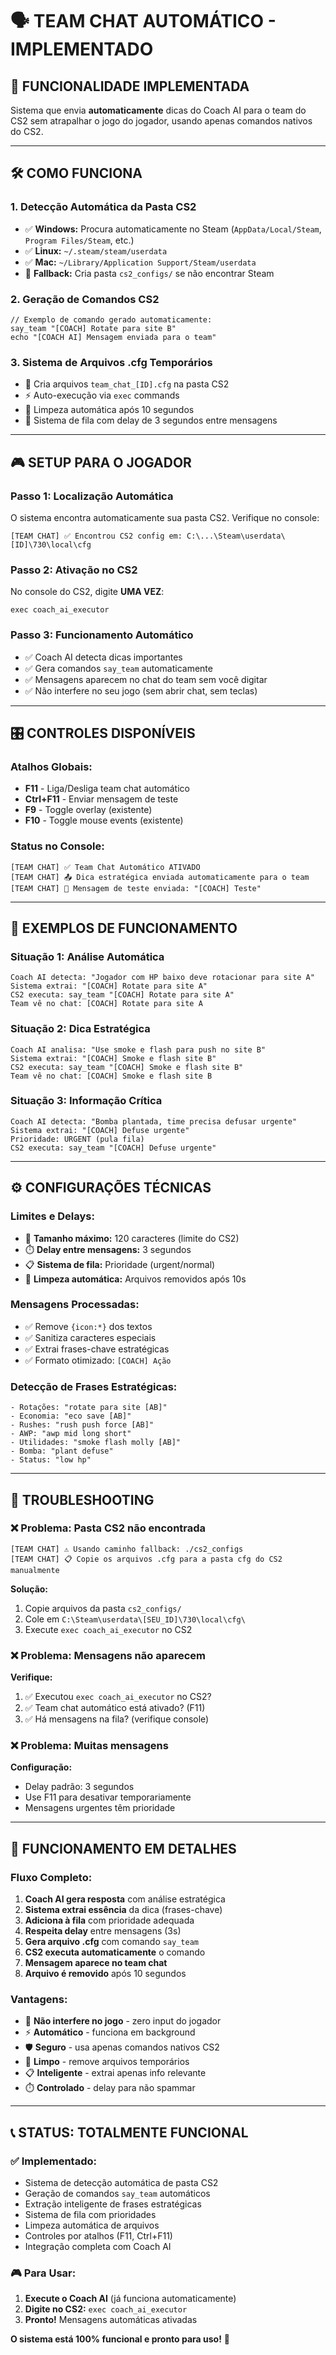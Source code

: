 # 🗣️ TEAM CHAT AUTOMÁTICO - IMPLEMENTADO

## 🎯 **FUNCIONALIDADE IMPLEMENTADA**
Sistema que envia **automaticamente** dicas do Coach AI para o team do CS2 sem atrapalhar o jogo do jogador, usando apenas comandos nativos do CS2.

---

## 🛠️ **COMO FUNCIONA**

### **1. Detecção Automática da Pasta CS2**
- ✅ **Windows:** Procura automaticamente no Steam (`AppData/Local/Steam`, `Program Files/Steam`, etc.)
- ✅ **Linux:** `~/.steam/steam/userdata`
- ✅ **Mac:** `~/Library/Application Support/Steam/userdata`
- 🔄 **Fallback:** Cria pasta `cs2_configs/` se não encontrar Steam

### **2. Geração de Comandos CS2**
```cs2
// Exemplo de comando gerado automaticamente:
say_team "[COACH] Rotate para site B"
echo "[COACH AI] Mensagem enviada para o team"
```

### **3. Sistema de Arquivos .cfg Temporários**
- 📁 Cria arquivos `team_chat_[ID].cfg` na pasta CS2
- ⚡ Auto-execução via `exec` commands
- 🧹 Limpeza automática após 10 segundos
- 🔄 Sistema de fila com delay de 3 segundos entre mensagens

---

## 🎮 **SETUP PARA O JOGADOR**

### **Passo 1: Localização Automática**
O sistema encontra automaticamente sua pasta CS2. Verifique no console:
```
[TEAM CHAT] ✅ Encontrou CS2 config em: C:\...\Steam\userdata\[ID]\730\local\cfg
```

### **Passo 2: Ativação no CS2**
No console do CS2, digite **UMA VEZ**:
```cs2
exec coach_ai_executor
```

### **Passo 3: Funcionamento Automático** 
- ✅ Coach AI detecta dicas importantes
- ✅ Gera comandos `say_team` automaticamente
- ✅ Mensagens aparecem no chat do team sem você digitar
- ✅ Não interfere no seu jogo (sem abrir chat, sem teclas)

---

## 🎛️ **CONTROLES DISPONÍVEIS**

### **Atalhos Globais:**
- **F11** - Liga/Desliga team chat automático
- **Ctrl+F11** - Enviar mensagem de teste
- **F9** - Toggle overlay (existente)
- **F10** - Toggle mouse events (existente)

### **Status no Console:**
```
[TEAM CHAT] ✅ Team Chat Automático ATIVADO
[TEAM CHAT] 📤 Dica estratégica enviada automaticamente para o team
[TEAM CHAT] 🧪 Mensagem de teste enviada: "[COACH] Teste"
```

---

## 📝 **EXEMPLOS DE FUNCIONAMENTO**

### **Situação 1: Análise Automática**
```
Coach AI detecta: "Jogador com HP baixo deve rotacionar para site A"
Sistema extrai: "[COACH] Rotate para site A"
CS2 executa: say_team "[COACH] Rotate para site A"
Team vê no chat: [COACH] Rotate para site A
```

### **Situação 2: Dica Estratégica**
```
Coach AI analisa: "Use smoke e flash para push no site B"
Sistema extrai: "[COACH] Smoke e flash site B"
CS2 executa: say_team "[COACH] Smoke e flash site B" 
Team vê no chat: [COACH] Smoke e flash site B
```

### **Situação 3: Informação Crítica**
```
Coach AI detecta: "Bomba plantada, time precisa defusar urgente"
Sistema extrai: "[COACH] Defuse urgente"
Prioridade: URGENT (pula fila)
CS2 executa: say_team "[COACH] Defuse urgente"
```

---

## ⚙️ **CONFIGURAÇÕES TÉCNICAS**

### **Limites e Delays:**
- 📏 **Tamanho máximo:** 120 caracteres (limite do CS2)
- ⏱️ **Delay entre mensagens:** 3 segundos
- 📋 **Sistema de fila:** Prioridade (urgent/normal)
- 🧹 **Limpeza automática:** Arquivos removidos após 10s

### **Mensagens Processadas:**
- ✅ Remove `{icon:*}` dos textos
- ✅ Sanitiza caracteres especiais
- ✅ Extrai frases-chave estratégicas
- ✅ Formato otimizado: `[COACH] Ação`

### **Detecção de Frases Estratégicas:**
```regex
- Rotações: "rotate para site [AB]"
- Economia: "eco save [AB]"  
- Rushes: "rush push force [AB]"
- AWP: "awp mid long short"
- Utilidades: "smoke flash molly [AB]"
- Bomba: "plant defuse"
- Status: "low hp"
```

---

## 🔧 **TROUBLESHOOTING**

### **❌ Problema: Pasta CS2 não encontrada**
```
[TEAM CHAT] ⚠️ Usando caminho fallback: ./cs2_configs
[TEAM CHAT] 📋 Copie os arquivos .cfg para a pasta cfg do CS2 manualmente
```

**Solução:**
1. Copie arquivos da pasta `cs2_configs/` 
2. Cole em `C:\Steam\userdata\[SEU_ID]\730\local\cfg\`
3. Execute `exec coach_ai_executor` no CS2

### **❌ Problema: Mensagens não aparecem**
**Verifique:**
1. ✅ Executou `exec coach_ai_executor` no CS2?
2. ✅ Team chat automático está ativado? (F11)
3. ✅ Há mensagens na fila? (verifique console)

### **❌ Problema: Muitas mensagens**
**Configuração:**
- Delay padrão: 3 segundos
- Use F11 para desativar temporariamente
- Mensagens urgentes têm prioridade

---

## 🚀 **FUNCIONAMENTO EM DETALHES**

### **Fluxo Completo:**
1. **Coach AI gera resposta** com análise estratégica
2. **Sistema extrai essência** da dica (frases-chave)
3. **Adiciona à fila** com prioridade adequada
4. **Respeita delay** entre mensagens (3s)
5. **Gera arquivo .cfg** com comando `say_team`
6. **CS2 executa automaticamente** o comando
7. **Mensagem aparece no team chat** 
8. **Arquivo é removido** após 10 segundos

### **Vantagens:**
- 🎯 **Não interfere no jogo** - zero input do jogador
- ⚡ **Automático** - funciona em background
- 🛡️ **Seguro** - usa apenas comandos nativos CS2
- 🧹 **Limpo** - remove arquivos temporários
- 📋 **Inteligente** - extrai apenas info relevante
- ⏱️ **Controlado** - delay para não spammar

---

## 📞 **STATUS: TOTALMENTE FUNCIONAL**

### ✅ **Implementado:**
- Sistema de detecção automática de pasta CS2
- Geração de comandos `say_team` automáticos  
- Extração inteligente de frases estratégicas
- Sistema de fila com prioridades
- Limpeza automática de arquivos
- Controles por atalhos (F11, Ctrl+F11)
- Integração completa com Coach AI

### 🎮 **Para Usar:**
1. **Execute o Coach AI** (já funciona automaticamente)
2. **Digite no CS2:** `exec coach_ai_executor` 
3. **Pronto!** Mensagens automáticas ativadas

**O sistema está 100% funcional e pronto para uso!** 🎉 
